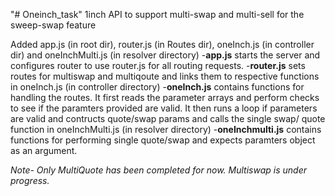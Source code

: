 "# Oneinch_task"
1inch API to support multi-swap and multi-sell for the sweep-swap feature

Added app.js (in root dir), router.js (in Routes dir), oneInch.js (in controller dir) and oneInchMulti.js (in resolver directory) -**app.js** starts the server and configures router to use router.js for all routing requests. -**router.js** sets routes for multiswap and multiqoute and links them to respective functions in oneInch.js (in controller directory) -**oneInch.js** contains functions for handling the routes. It first reads the parameter arrays and perform checks to see if the paramters provided are valid. It then runs a loop if parameters are valid and contructs quote/swap params and calls the single swap/ quote function in oneInchMulti.js (in resolver directory) -**oneInchmulti.js** contains functions for performing single quote/swap and expects paramters object as an argument.

_Note- Only MultiQuote has been completed for now. Multiswap is under progress._
